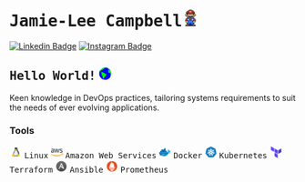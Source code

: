 # <samp>Jamie-Lee Campbell</samp><img src="https://github.com/Jamie-Lee-Campbell/Jamie-Lee-Campbell/blob/main/assets/mario_hello_big.gif" width="30px">

[![Linkedin Badge](https://img.shields.io/badge/LinkedIn-%230077B5.svg?&style=flat-square&logo=linkedin&logoColor=white&color=071A2C&link=https://www.linkedin.com/in/jamie-lee-campbell-8b1269235/)](https://www.linkedin.com/in/jamie-lee-campbell-8b1269235/)
[![Instagram Badge](https://img.shields.io/badge/Instagram-%23E4405F.svg?&style=flat-square&logo=instagram&logoColor=white&color=071A2C&link=https://www.instagram.com/jay_leec/)](https://www.instagram.com/jay_leec/)

## <samp>Hello World!</samp> <img src="https://github.com/Jamie-Lee-Campbell/Jamie-Lee-Campbell/blob/main/assets/earth.gif" width="22px">

Keen knowledge in DevOps practices, tailoring systems requirements to suit the needs of ever evolving applications.

### Tools
<img src="https://github.com/Jamie-Lee-Campbell/Jamie-Lee-Campbell/blob/main/assets/icons8-linux.gif" width="22px"> <samp>Linux</samp>
<img src="https://github.com/Jamie-Lee-Campbell/Jamie-Lee-Campbell/blob/main/assets/icons8-amazon-web-services-48.png" width="22px"> <samp>Amazon Web Services</samp>
<img src="https://github.com/Jamie-Lee-Campbell/Jamie-Lee-Campbell/blob/main/assets/icons8-docker-48.png" width="22px"> <samp>Docker</samp>
<img src="https://github.com/Jamie-Lee-Campbell/Jamie-Lee-Campbell/blob/main/assets/icons8-kubernetes-48.png" width="22px"> <samp>Kubernetes</samp>
<img src="https://github.com/Jamie-Lee-Campbell/Jamie-Lee-Campbell/blob/main/assets/icons8-terraform-48.png" width="22px"> <samp>Terraform</samp>
<img src="https://github.com/Jamie-Lee-Campbell/Jamie-Lee-Campbell/blob/main/assets/icons8-ansible-48.png" width="22px"> <samp>Ansible</samp>
<img src="https://github.com/Jamie-Lee-Campbell/Jamie-Lee-Campbell/blob/main/assets/icons8-prometheus-48.png" width="22px"> <samp>Prometheus</samp>
